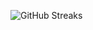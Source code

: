 ![GitHub Streaks](https://github-streaks-mqc9.onrender.com/streak/happilli/image?theme=midnight&cache_bust=1743346590&lang=ja)

